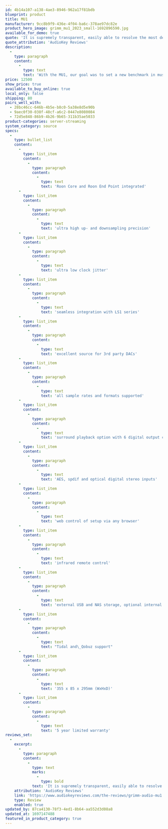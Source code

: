 ```yaml
---
id: 4b14a107-a138-4ae3-8946-962a17f81bdb
blueprint: product
title: MU1
manufacturer: 9cc8b9f9-436e-4f04-ba6c-378ae97dc82e
product_hero_image: grimm_mu1_2023_small-1692896590.jpg
available_for_demo: true
quote: 'It is supremely transparent, easily able to resolve the most dense passages, movements and songs, and it lifts prodigious amounts of detail, most especially via its AES/EBU (4x) output. It is also natural and richly musical in a way that makes it compelling and immersive and fluid as if an analog rendering.'
quote_attribution: 'AudioKey Reviews'
description:
  -
    type: paragraph
    content:
      -
        type: text
        text: 'With the MU1, our goal was to set a new benchmark in music player design. The Linux-based computer system brings solid data integrity. Our in-house-designed FPGA interface board, which forms the heart of the MU1, offers breakthrough performance levels in format conversion and receives automatic updates whenever we have pushed the boundaries again. Needless to say, the MU1 features our trademark ultra-low jitter clock. This is a music player worthy of the name Grimm Audio.'
price: 12500
show_price: true
available_to_buy_online: true
local_only: false
shipping: 80
pairs_well_with:
  - 28bc46cc-646b-4b5e-b8c0-5a38e8d5e90b
  - 9aec0f30-038f-48cf-a6c2-0447e8080084
  - 72d5e848-86b9-4b26-9b65-311b35ae5033
product-categories: server-streaming
system_category: source
specs:
  -
    type: bullet_list
    content:
      -
        type: list_item
        content:
          -
            type: paragraph
            content:
              -
                type: text
                text: 'Roon Core and Roon End Point integrated'
      -
        type: list_item
        content:
          -
            type: paragraph
            content:
              -
                type: text
                text: 'ultra high up- and downsampling precision'
      -
        type: list_item
        content:
          -
            type: paragraph
            content:
              -
                type: text
                text: 'ultra low clock jitter'
      -
        type: list_item
        content:
          -
            type: paragraph
            content:
              -
                type: text
                text: 'seamless integration with LS1 series'
      -
        type: list_item
        content:
          -
            type: paragraph
            content:
              -
                type: text
                text: 'excellent source for 3rd party DACs'
      -
        type: list_item
        content:
          -
            type: paragraph
            content:
              -
                type: text
                text: 'all sample rates and formats supported'
      -
        type: list_item
        content:
          -
            type: paragraph
            content:
              -
                type: text
                text: 'surround playback option with 6 digital output channels'
      -
        type: list_item
        content:
          -
            type: paragraph
            content:
              -
                type: text
                text: 'AES, spdif and optical digital stereo inputs'
      -
        type: list_item
        content:
          -
            type: paragraph
            content:
              -
                type: text
                text: 'web control of setup via any browser'
      -
        type: list_item
        content:
          -
            type: paragraph
            content:
              -
                type: text
                text: 'infrared remote control'
      -
        type: list_item
        content:
          -
            type: paragraph
            content:
              -
                type: text
                text: 'external USB and NAS storage, optional internal SSD'
      -
        type: list_item
        content:
          -
            type: paragraph
            content:
              -
                type: text
                text: "Tidal and\_Qobuz support"
      -
        type: list_item
        content:
          -
            type: paragraph
            content:
              -
                type: text
                text: '355 x 85 x 295mm (WxHxD)'
      -
        type: list_item
        content:
          -
            type: paragraph
            content:
              -
                type: text
                text: '5 year limited warranty'
reviews_set:
  -
    excerpt:
      -
        type: paragraph
        content:
          -
            type: text
            marks:
              -
                type: bold
            text: 'It is supremely transparent, easily able to resolve the most dense passages, movements and songs, and it lifts prodigious amounts of detail, most especially via its AES/EBU (4x) output. It is also natural and richly musical in a way that makes it compelling and immersive and fluid as if an analog rendering. There is also a gravitas or weight, if you will, that brings forth palpability—fully fleshed out/real performers and performances. The Grimm Audio MU1’s combined strengths make it quite a formidable streamer.'
    attribution: 'AudioKey Reviews'
    link: 'https://www.audiokeyreviews.com/the-reviews/grimm-audio-mu1'
    type: Review
    enabled: true
updated_by: 87ca4130-78f3-4ed1-8b64-aa552d3d08a8
updated_at: 1697147488
featured_in_product_category: true
---
```

